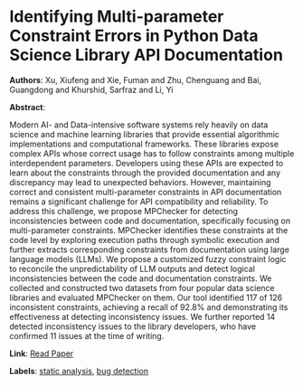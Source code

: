 # Identifying Multi-parameter Constraint Errors in Python Data Science Library API Documentation

**Authors**: Xu, Xiufeng and Xie, Fuman and Zhu, Chenguang and Bai, Guangdong and Khurshid, Sarfraz and Li, Yi

**Abstract**:

Modern AI- and Data-intensive software systems rely heavily on data science and machine learning libraries that provide essential algorithmic implementations and computational frameworks. These libraries expose complex APIs whose correct usage has to follow constraints among multiple interdependent parameters. Developers using these APIs are expected to learn about the constraints through the provided documentation and any discrepancy may lead to unexpected behaviors. However, maintaining correct and consistent multi-parameter constraints in API documentation remains a significant challenge for API compatibility and reliability. To address this challenge, we propose MPChecker for detecting inconsistencies between code and documentation, specifically focusing on multi-parameter constraints. MPChecker identifies these constraints at the code level by exploring execution paths through symbolic execution and further extracts corresponding constraints from documentation using large language models (LLMs). We propose a customized fuzzy constraint logic to reconcile the unpredictability of LLM outputs and detect logical inconsistencies between the code and documentation constraints. We collected and constructed two datasets from four popular data science libraries and evaluated MPChecker on them. Our tool identified 117 of 126 inconsistent constraints, achieving a recall of 92.8\% and demonstrating its effectiveness at detecting inconsistency issues. We further reported 14 detected inconsistency issues to the library developers, who have confirmed 11 issues at the time of writing.

**Link**: [Read Paper](https://doi.org/10.1145/3728945)

**Labels**: [static analysis](../../labels/static_analysis.md), [bug detection](../../labels/bug_detection.md)
